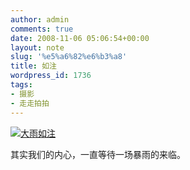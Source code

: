 ```yaml
---
author: admin
comments: true
date: 2008-11-06 05:06:54+00:00
layout: note
slug: '%e5%a6%82%e6%b3%a8'
title: 如注
wordpress_id: 1736
tags:
- 摄影
- 走走拍拍
---
```


[![大雨如注](http://pic.yupoo.com/ctb.my/65483675e1d8/medium.jpg)](http://www.yupoo.com/photos/view?id=ff8080811d6bada9011d6ff547d85978)

其实我们的内心，一直等待一场暴雨的来临。

